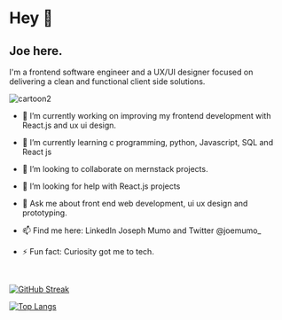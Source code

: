 <h1>Hey 👋</h1>
 
<h2>Joe here.</h2>
<p>I'm a frontend software engineer and a UX/UI designer focused on delivering a clean and functional client side solutions.</p>
 
![cartoon2](https://user-images.githubusercontent.com/51504499/195087984-f8620dff-675e-4519-b288-9a872abe924e.png)

- 🔭 I’m currently working on improving my frontend development with React.js and ux ui design.

- 🌱 I’m currently learning c programming, python, Javascript, SQL and React js
 
- 👯 I’m looking to collaborate on mernstack projects.

- 🤔 I’m looking for help with React.js projects

- 💬 Ask me about front end web development, ui ux design and prototyping.

- 📫 Find me here: LinkedIn Joseph Mumo and Twitter @joemumo_
 

- ⚡ Fun fact: Curiosity got me to tech.
<br>

[![GitHub Streak](http://github-readme-streak-stats.herokuapp.com?user=JosephMumo&theme=dark&date_format=j%20M%5B%20Y%5D)](https://git.io/streak-stats)
 
 
[![Top Langs](https://github-readme-stats.vercel.app/api/top-langs/?username=JosephMumo&layout=compact&theme=vision-friendly-dark)](https://github.com/anuraghazra/github-readme-stats)

 
